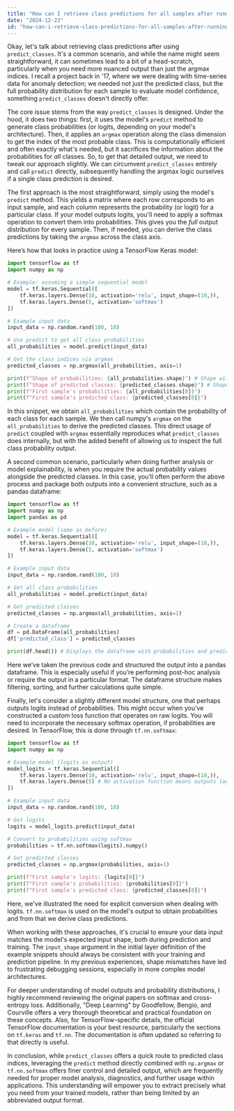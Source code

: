 ```yaml
---
title: "How can I retrieve class predictions for all samples after running `predict_classes`?"
date: "2024-12-23"
id: "how-can-i-retrieve-class-predictions-for-all-samples-after-running-predictclasses"
---
```


Okay, let's talk about retrieving class predictions after using `predict_classes`. It's a common scenario, and while the name might seem straightforward, it can sometimes lead to a bit of a head-scratch, particularly when you need more nuanced output than just the argmax indices. I recall a project back in '17, where we were dealing with time-series data for anomaly detection; we needed not just the predicted class, but the full probability distribution for each sample to evaluate model confidence, something `predict_classes` doesn't directly offer.

The core issue stems from the way `predict_classes` is designed. Under the hood, it does two things: first, it uses the model's `predict` method to generate class probabilities (or logits, depending on your model's architecture). Then, it applies an `argmax` operation along the class dimension to get the index of the most probable class. This is computationally efficient and often exactly what's needed, but it sacrifices the information about the probabilities for *all* classes. So, to get that detailed output, we need to tweak our approach slightly. We can circumvent `predict_classes` entirely and call `predict` directly, subsequently handling the argmax logic ourselves if a single class prediction is desired.

The first approach is the most straightforward, simply using the model's `predict` method. This yields a matrix where each row corresponds to an input sample, and each column represents the probability (or logit) for a particular class. If your model outputs logits, you'll need to apply a softmax operation to convert them into probabilities. This gives you the *full* output distribution for every sample. Then, if needed, you can derive the class predictions by taking the `argmax` across the class axis.

Here’s how that looks in practice using a TensorFlow Keras model:

```python
import tensorflow as tf
import numpy as np

# Example: assuming a simple sequential model
model = tf.keras.Sequential([
    tf.keras.layers.Dense(10, activation='relu', input_shape=(10,)),
    tf.keras.layers.Dense(5, activation='softmax')
])

# Example input data
input_data = np.random.rand(100, 10)

# Use predict to get all class probabilities
all_probabilities = model.predict(input_data)

# Get the class indices via argmax
predicted_classes = np.argmax(all_probabilities, axis=1)

print(f"Shape of probabilities: {all_probabilities.shape}") # Shape will be (100, 5)
print(f"Shape of predicted classes: {predicted_classes.shape}") # Shape will be (100,)
print(f"First sample's probabilities: {all_probabilities[0]}")
print(f"First sample's predicted class: {predicted_classes[0]}")
```

In this snippet, we obtain `all_probabilities` which contain the probability of each class for each sample. We then call numpy's `argmax` on the `all_probabilities` to derive the predicted classes. This direct usage of `predict` coupled with `argmax` essentially reproduces what `predict_classes` does internally, but with the added benefit of allowing us to inspect the full class probability output.

A second common scenario, particularly when doing further analysis or model explainability, is when you require the actual probability values alongside the predicted classes. In this case, you’ll often perform the above process and package both outputs into a convenient structure, such as a pandas dataframe:

```python
import tensorflow as tf
import numpy as np
import pandas as pd

# Example model (same as before)
model = tf.keras.Sequential([
    tf.keras.layers.Dense(10, activation='relu', input_shape=(10,)),
    tf.keras.layers.Dense(5, activation='softmax')
])

# Example input data
input_data = np.random.rand(100, 10)

# Get all class probabilities
all_probabilities = model.predict(input_data)

# Get predicted classes
predicted_classes = np.argmax(all_probabilities, axis=1)

# Create a dataframe
df = pd.DataFrame(all_probabilities)
df['predicted_class'] = predicted_classes

print(df.head()) # Displays the dataframe with probabilities and predicted class
```

Here we’ve taken the previous code and structured the output into a pandas dataframe. This is especially useful if you’re performing post-hoc analysis or require the output in a particular format. The dataframe structure makes filtering, sorting, and further calculations quite simple.

Finally, let's consider a slightly different model structure, one that perhaps outputs logits instead of probabilities. This might occur when you’ve constructed a custom loss function that operates on raw logits. You will need to incorporate the necessary softmax operation, if probabilities are desired. In TensorFlow, this is done through `tf.nn.softmax`:

```python
import tensorflow as tf
import numpy as np

# Example model (logits as output)
model_logits = tf.keras.Sequential([
    tf.keras.layers.Dense(10, activation='relu', input_shape=(10,)),
    tf.keras.layers.Dense(5) # No activation function means outputs logits
])

# Example input data
input_data = np.random.rand(100, 10)

# Get logits
logits = model_logits.predict(input_data)

# Convert to probabilities using softmax
probabilities = tf.nn.softmax(logits).numpy()

# Get predicted classes
predicted_classes = np.argmax(probabilities, axis=1)

print(f"First sample's logits: {logits[0]}")
print(f"First sample's probabilities: {probabilities[0]}")
print(f"First sample's predicted class: {predicted_classes[0]}")
```

Here, we've illustrated the need for explicit conversion when dealing with logits.  `tf.nn.softmax` is used on the model's output to obtain probabilities and from that we derive class predictions.

When working with these approaches, it's crucial to ensure your data input matches the model's expected input shape, both during prediction and training. The `input_shape` argument in the initial layer definition of the example snippets should always be consistent with your training and prediction pipeline. In my previous experiences, shape mismatches have led to frustrating debugging sessions, especially in more complex model architectures.

For deeper understanding of model outputs and probability distributions, I highly recommend reviewing the original papers on softmax and cross-entropy loss. Additionally, "Deep Learning" by Goodfellow, Bengio, and Courville offers a very thorough theoretical and practical foundation on these concepts. Also, for TensorFlow-specific details, the official TensorFlow documentation is your best resource, particularly the sections on `tf.keras` and `tf.nn`. The documentation is often updated so referring to that directly is useful.

In conclusion, while `predict_classes` offers a quick route to predicted class indices, leveraging the `predict` method directly combined with `np.argmax` or `tf.nn.softmax` offers finer control and detailed output, which are frequently needed for proper model analysis, diagnostics, and further usage within applications. This understanding will empower you to extract precisely what you need from your trained models, rather than being limited by an abbreviated output format.
